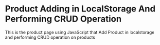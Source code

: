 # Product Adding in LocalStorage And Performing CRUD Operation

This is the product page using JavaScript that Add Product in localstorage and performing CRUD operation on products
